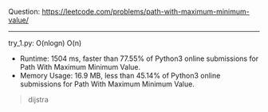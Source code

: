 Question: https://leetcode.com/problems/path-with-maximum-minimum-value/

---

try_1.py: O(nlogn) O(n)

* Runtime: 1504 ms, faster than 77.55% of Python3 online submissions for Path With Maximum Minimum Value.
* Memory Usage: 16.9 MB, less than 45.14% of Python3 online submissions for Path With Maximum Minimum Value.

> dijstra
